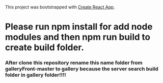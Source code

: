 This project was bootstrapped with [Create React App](https://github.com/facebook/create-react-app).

# Please run npm install for add node modules and then npm run build to create build folder. 
### After clone this repository rename this name folder from galleryFront-master to gallery because the server search build folder in gallery folder!!!! 



